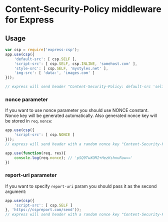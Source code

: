 # Content-Security-Policy middleware for Express

## Usage

```js
var csp = require('express-csp');
app.use(csp({
    'default-src': [ csp.SELF ],
    'script-src': [ csp.SELF, csp.INLINE, 'somehost.com' ],
    'style-src': [ csp.SELF, 'mystyles.net' ],
    'img-src': [ 'data:', 'images.com' ]
}));

// express will send header "Content-Security-Policy: default-src 'self'; script-src 'self' 'unsafe-inline' somehost.com; style-src 'self' mystyles.net; img-src data: images.com; report-uri https://cspreport.com/send;'
```

### nonce parameter

If you want to use nonce parameter you should use NONCE constant. Nonce key will be generated automatically. Also generated nonce key will be stored in ``req.nonce``:

```js
app.use(csp({
    'script-src': [ csp.NONCE ]
}));
// express will send header with a random nonce key "Content-Security-Policy: script-src 'nonce-pSQ9TwXOMI+HezKshnuRaw==';"

app.use(function(req, res){
    console.log(req.nonce); // 'pSQ9TwXOMI+HezKshnuRaw=='
})
```

### report-uri parameter

If you want to specify ``report-uri`` param you should pass it as the second argument:

```js
app.use(csp({
    'script-src': [ csp.SELF ]
}, 'https://cspreport.com/send'));
// express will send header with a random nonce key "Content-Security-Policy: script-src 'self'; report-uri https://cspreport.com/send;"
```